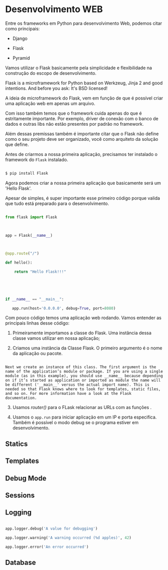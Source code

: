 # Desenvolvimento WEB

 

Entre os frameworks em Python para desenvolvimento Web, podemos citar como principais:

 

* Django

* Flask

* Pyramid

 

Vamos utilizar o Flask basicamente pela simplicidade e flexibilidade na construção do escopo de desenvolvimento.

 

Flask is a microframework for Python based on Werkzeug, Jinja 2 and good intentions. And before you ask: It's BSD licensed!

 

A ideia de microframework do Flask, vem em função de que é possível criar uma aplicação web em apenas um arquivo.

Com isso também temos que o framework cuida apenas  do que é estritamente importante.  Por exemplo, driver de conexão com o banco de dados e outras libs não estão presentes por padrão no framework.

 

Além dessas premissas também é importante citar que o Flask não define como o seu projeto deve ser organizado, você como arquiteto da solução que define.

 

Antes de criarmos a nossa primeira aplicação, precisamos ter instalado o framework do `Flask` instalado.

 

```bash

$ pip install Flask

```

 

Agora podemos criar a nossa primeira aplicação que basicamente será um 'Hello Flask'.

Apesar de simples, é super importante esse primeiro código porque valida que tudo está preparado para o desenvolvimento.

 

```python

from flask import Flask

 

app = Flask(__name__)

 

@app.route("/")

def hello():

    return "Hello Flask!!!"

 

 

if __name__ == "__main__":

   app.run(host='0.0.0.0', debug=True, port=8080)     

```

 

Com pouco código temos uma aplicação web rodando. Vamos entender as principais linhas desse código:

 

1. Primeiramente importamos a classe do Flask. Uma instância dessa classe vamos utilizar em nossa aplicação;

2. Criamos uma instância da Classe Flask. O primeiro argumento é o nome da aplicação  ou pacote.

 

```

Next we create an instance of this class. The first argument is the name of the application’s module or package. If you are using a single module (as in this example), you should use __name__ because depending on if it’s started as application or imported as module the name will be different ('__main__' versus the actual import name). This is needed so that Flask knows where to look for templates, static files, and so on. For more information have a look at the Flask documentation.

```

 

3. Usamos *router()* para o FLask relacionar as URLs com as funções .

5. Usamos o `app.run` para iniciar aplicação em um IP e porta especifica. Também é possível o modo debug se o programa estiver em desenvolvimento.

 

 

 

## Statics

 

## Templates

 

## Debug Mode

 

 

## Sessions

 

 

## Logging

 

```python

app.logger.debug('A value for debugging')

app.logger.warning('A warning occurred (%d apples)', 42)

app.logger.error('An error occurred')

```

 

## Database
